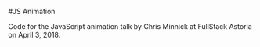 #JS Animation

Code for the JavaScript animation talk by Chris Minnick at 
FullStack Astoria on April 3, 2018.